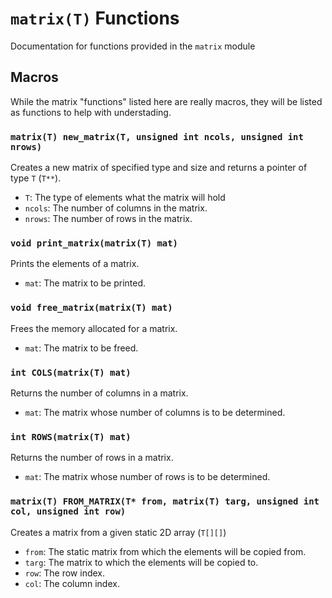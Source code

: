 # `matrix(T)` Functions

Documentation for functions provided in the `matrix` module

## Macros

While the matrix "functions" listed here are really macros, they will be listed as functions to help with understading.

### `matrix(T) new_matrix(T, unsigned int ncols, unsigned int nrows)`

Creates a new matrix of specified type and size and returns a pointer of type `T` (`T**`).

- `T`: The type of elements what the matrix will hold
- `ncols`: The number of columns in the matrix.
- `nrows`: The number of rows in the matrix.

### `void print_matrix(matrix(T) mat)`

Prints the elements of a matrix.

- `mat`: The matrix to be printed.

### `void free_matrix(matrix(T) mat)`

Frees the memory allocated for a matrix.

- `mat`: The matrix to be freed.

### `int COLS(matrix(T) mat)`

Returns the number of columns in a matrix.

- `mat`: The matrix whose number of columns is to be determined.

### `int ROWS(matrix(T) mat)`

Returns the number of rows in a matrix.

- `mat`: The matrix whose number of rows is to be determined.

### `matrix(T) FROM_MATRIX(T* from, matrix(T) targ, unsigned int col, unsigned int row)`

Creates a matrix from a given static 2D array (`T[][]`)

- `from`: The static matrix from which the elements will be copied from.
- `targ`: The matrix to which the elements will be copied to.
- `row`: The row index.
- `col`: The column index.

